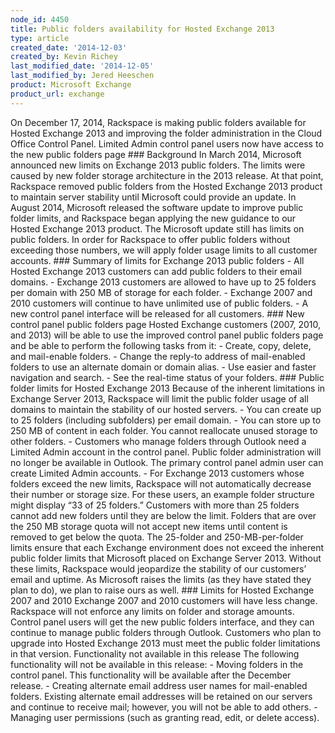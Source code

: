 ```yaml
---
node_id: 4450
title: Public folders availability for Hosted Exchange 2013
type: article
created_date: '2014-12-03'
created_by: Kevin Richey
last_modified_date: '2014-12-05'
last_modified_by: Jered Heeschen
product: Microsoft Exchange
product_url: exchange
---
```


On December 17, 2014, Rackspace is making public folders available for
Hosted Exchange 2013 and improving the folder administration in the
Cloud Office Control Panel. Limited Admin control panel users now have
access to the new public folders page \#\#\# Background In March 2014,
Microsoft announced new limits on Exchange 2013 public folders. The
limits were caused by new folder storage architecture in the 2013
release. At that point, Rackspace removed public folders from the Hosted
Exchange 2013 product to maintain server stability until Microsoft could
provide an update. In August 2014, Microsoft released the software
update to improve public folder limits, and Rackspace began applying the
new guidance to our Hosted Exchange 2013 product. The Microsoft update
still has limits on public folders. In order for Rackspace to offer
public folders without exceeding those numbers, we will apply folder
usage limits to all customer accounts. \#\#\# Summary of limits for
Exchange 2013 public folders - All Hosted Exchange 2013 customers can
add public folders to their email domains. - Exchange 2013 customers are
allowed to have up to 25 folders per domain with 250 MB of storage for
each folder. - Exchange 2007 and 2010 customers will continue to have
unlimited use of public folders. - A new control panel interface will be
released for all customers. \#\#\# New control panel public folders page
Hosted Exchange customers (2007, 2010, and 2013) will be able to use the
improved control panel public folders page and be able to perform the
following tasks from it: - Create, copy, delete, and mail-enable
folders. - Change the reply-to address of mail-enabled folders to use an
alternate domain or domain alias. - Use easier and faster navigation and
search. - See the real-time status of your folders. \#\#\# Public folder
limits for Hosted Exchange 2013 Because of the inherent limitations in
Exchange Server 2013, Rackspace will limit the public folder usage of
all domains to maintain the stability of our hosted servers. - You can
create up to 25 folders (including subfolders) per email domain. - You
can store up to 250 MB of content in each folder. You cannot reallocate
unused storage to other folders. - Customers who manage folders through
Outlook need a Limited Admin account in the control panel. Public folder
administration will no longer be available in Outlook. The primary
control panel admin user can create Limited Admin accounts. - For
Exchange 2013 customers whose folders exceed the new limits, Rackspace
will not automatically decrease their number or storage size. For these
users, an example folder structure might display &ldquo;33 of 25 folders.&rdquo;
Customers with more than 25 folders cannot add new folders until they
are below the limit. Folders that are over the 250 MB storage quota will
not accept new items until content is removed to get below the quota.
The 25-folder and 250-MB-per-folder limits ensure that each Exchange
environment does not exceed the inherent public folder limits that
Microsoft placed on Exchange Server 2013. Without these limits,
Rackspace would jeopardize the stability of our customers&rsquo; email and
uptime. As Microsoft raises the limits (as they have stated they plan to
do), we plan to raise ours as well. \#\#\# Limits for Hosted Exchange
2007 and 2010 Exchange 2007 and 2010 customers will have less change.
Rackspace will not enforce any limits on folder and storage amounts.
Control panel users will get the new public folders interface, and they
can continue to manage public folders through Outlook. Customers who
plan to upgrade into Hosted Exchange 2013 must meet the public folder
limitations in that version. Functionality not available in this release
The following functionality will not be available in this release: -
Moving folders in the control panel. This functionality will be
available after the December release. - Creating alternate email address
user names for mail-enabled folders. Existing alternate email addresses
will be retained on our servers and continue to receive mail; however,
you will not be able to add others. - Managing user permissions (such as
granting read, edit, or delete access).


